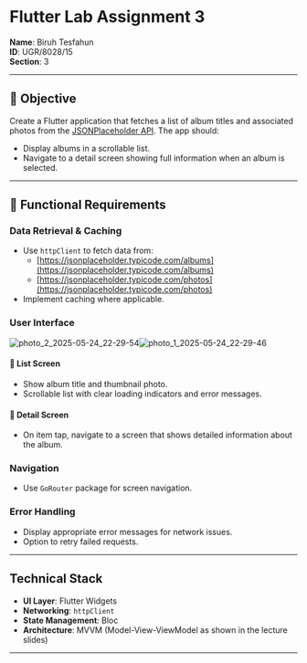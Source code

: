 # Flutter Lab Assignment 3

**Name**: Biruh Tesfahun  
**ID**: UGR/8028/15  
**Section**: 3  

---

## 📌 Objective

Create a Flutter application that fetches a list of album titles and associated photos from the [JSONPlaceholder API](https://jsonplaceholder.typicode.com). The app should:

- Display albums in a scrollable list.
- Navigate to a detail screen showing full information when an album is selected.

---

## 🧩 Functional Requirements

### Data Retrieval & Caching

- Use `httpClient` to fetch data from:
  - [https://jsonplaceholder.typicode.com/albums](https://jsonplaceholder.typicode.com/albums)
  - [https://jsonplaceholder.typicode.com/photos](https://jsonplaceholder.typicode.com/photos)
- Implement caching where applicable.

### User Interface
![photo_2_2025-05-24_22-29-54](https://github.com/user-attachments/assets/9b16311a-8c54-4b91-b086-5bced94d939f)![photo_1_2025-05-24_22-29-46](https://github.com/user-attachments/assets/4fb64c31-566a-4789-80f4-fef31961f50a)


#### 🔹 List Screen

- Show album title and thumbnail photo.
- Scrollable list with clear loading indicators and error messages.

#### 🔹 Detail Screen

- On item tap, navigate to a screen that shows detailed information about the album.

### Navigation

- Use `GoRouter` package for screen navigation.

### Error Handling

- Display appropriate error messages for network issues.
- Option to retry failed requests.

---

## Technical Stack

- **UI Layer**: Flutter Widgets
- **Networking**: `httpClient`
- **State Management**: Bloc
- **Architecture**: MVVM (Model-View-ViewModel as shown in the lecture slides)

---

